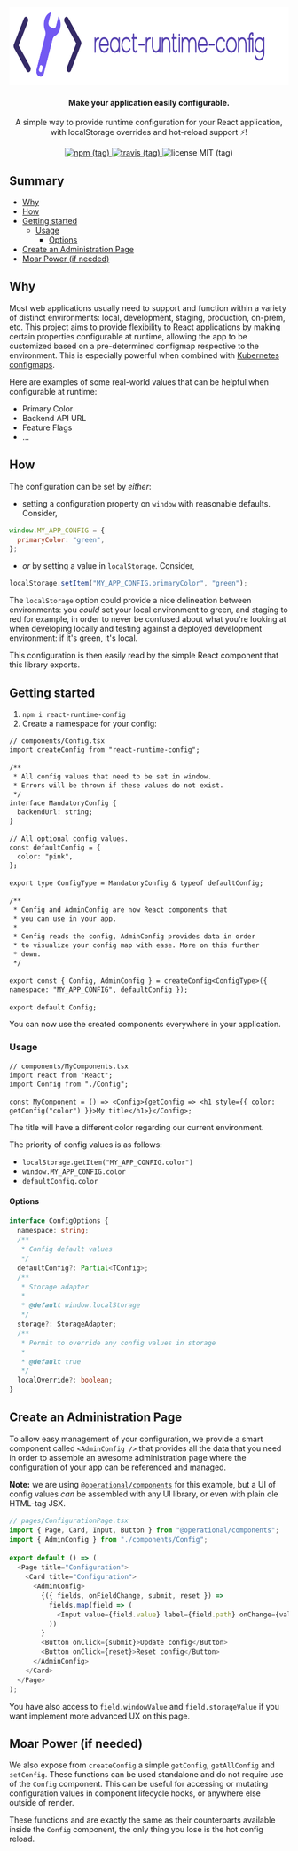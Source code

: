 <div align="center">
  <img src="https://github.com/contiamo/react-runtime-config/raw/master/assets/react-runtime-config-logo.png" alt="react-runtime-config" height="140" />
</div>

<h4 align="center">
  Make your application easily configurable.
</h4>

<p align="center">
  A simple way to provide runtime configuration for your React application, with localStorage overrides and hot-reload support ⚡️!
</p>

<p align="center">
  <a href="https://www.npmjs.com/package/react-runtime-config">
    <img src="https://img.shields.io/npm/v/react-runtime-config/latest.svg" alt="npm (tag)" />
  </a>
  <a href="https://travis-ci.org/contiamo/react-runtime-config">
    <img src="https://travis-ci.org/contiamo/react-runtime-config.svg?branch=master" alt="travis (tag)" />
  </a>
  <img src="https://img.shields.io/github/license/mashape/apistatus.svg" alt="license MIT (tag)" />
</p>

## Summary

<!-- START doctoc generated TOC please keep comment here to allow auto update -->
<!-- DON'T EDIT THIS SECTION, INSTEAD RE-RUN doctoc TO UPDATE -->

- [Why](#why)
- [How](#how)
- [Getting started](#getting-started)
  - [Usage](#usage)
    - [Options](#options)
- [Create an Administration Page](#create-an-administration-page)
- [Moar Power (if needed)](#moar-power-if-needed)

<!-- END doctoc generated TOC please keep comment here to allow auto update -->

## Why

Most web applications usually need to support and function within a variety of distinct environments: local, development, staging, production, on-prem, etc. This project aims to provide flexibility to React applications by making certain properties configurable at runtime, allowing the app to be customized based on a pre-determined configmap respective to the environment. This is especially powerful when combined with [Kubernetes configmaps](https://kubernetes.io/docs/tasks/configure-pod-container/configure-pod-configmap/).

Here are examples of some real-world values that can be helpful when configurable at runtime:

- Primary Color
- Backend API URL
- Feature Flags
- …

## How

The configuration can be set by _either_:

- setting a configuration property on `window` with reasonable defaults. Consider,

```js
window.MY_APP_CONFIG = {
  primaryColor: "green",
};
```

- _or_ by setting a value in `localStorage`. Consider,

```js
localStorage.setItem("MY_APP_CONFIG.primaryColor", "green");
```

The `localStorage` option could provide a nice delineation between environments: you _could_ set your local environment to green, and staging to red for example, in order to never be confused about what you're looking at when developing locally and testing against a deployed development environment: if it's green, it's local.

This configuration is then easily read by the simple React component that this library exports.

## Getting started

1. `npm i react-runtime-config`
1. Create a namespace for your config:

```tsx
// components/Config.tsx
import createConfig from "react-runtime-config";

/**
 * All config values that need to be set in window.
 * Errors will be thrown if these values do not exist.
 */
interface MandatoryConfig {
  backendUrl: string;
}

// All optional config values.
const defaultConfig = {
  color: "pink",
};

export type ConfigType = MandatoryConfig & typeof defaultConfig;

/**
 * Config and AdminConfig are now React components that
 * you can use in your app.
 *
 * Config reads the config, AdminConfig provides data in order
 * to visualize your config map with ease. More on this further
 * down.
 */

export const { Config, AdminConfig } = createConfig<ConfigType>({ namespace: "MY_APP_CONFIG", defaultConfig });

export default Config;
```

You can now use the created components everywhere in your application.

### Usage

```tsx
// components/MyComponents.tsx
import react from "React";
import Config from "./Config";

const MyComponent = () => <Config>{getConfig => <h1 style={{ color: getConfig("color") }}>My title</h1>}</Config>;
```

The title will have a different color regarding our current environment.

The priority of config values is as follows:

- `localStorage.getItem("MY_APP_CONFIG.color")`
- `window.MY_APP_CONFIG.color`
- `defaultConfig.color`

#### Options

```ts
interface ConfigOptions {
  namespace: string;
  /**
   * Config default values
   */
  defaultConfig?: Partial<TConfig>;
  /**
   * Storage adapter
   *
   * @default window.localStorage
   */
  storage?: StorageAdapter;
  /**
   * Permit to override any config values in storage
   *
   * @default true
   */
  localOverride?: boolean;
}
```

## Create an Administration Page

To allow easy management of your configuration, we provide a smart component called `<AdminConfig />` that provides all the data that you need in order to assemble an awesome administration page where the configuration of your app can be referenced and managed.

**Note:** we are using [`@operational/components`](https://github.com/contiamo/operational-components) for this example, but a UI of config values _can_ be assembled with any UI library, or even with plain ole HTML-tag JSX.

```ts
// pages/ConfigurationPage.tsx
import { Page, Card, Input, Button } from "@operational/components";
import { AdminConfig } from "./components/Config";

export default () => (
  <Page title="Configuration">
    <Card title="Configuration">
      <AdminConfig>
        {({ fields, onFieldChange, submit, reset }) =>
          fields.map(field => (
            <Input value={field.value} label={field.path} onChange={val => field.onChange(field.path, val)} />
          ))
        }
        <Button onClick={submit}>Update config</Button>
        <Button onClick={reset}>Reset config</Button>
      </AdminConfig>
    </Card>
  </Page>
);
```

You have also access to `field.windowValue` and `field.storageValue` if you want implement more advanced UX on this page.

## Moar Power (if needed)

We also expose from `createConfig` a simple `getConfig`, `getAllConfig` and `setConfig`. These functions can be used standalone and do not require use of the `Config` component. This can be useful for accessing or mutating configuration values in component lifecycle hooks, or anywhere else outside of render.

These functions and are exactly the same as their counterparts available inside the `Config` component, the only thing you lose is the hot config reload.
